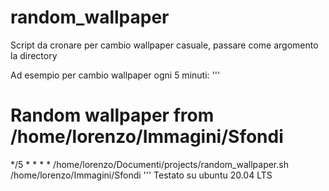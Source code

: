 # random_wallpaper
Script da cronare per cambio wallpaper casuale, passare come argomento la directory

Ad esempio per cambio wallpaper ogni 5 minuti:
'''
# Random wallpaper from /home/lorenzo/Immagini/Sfondi
*/5 * * * * /home/lorenzo/Documenti/projects/random_wallpaper.sh /home/lorenzo/Immagini/Sfondi
'''
Testato su ubuntu 20.04 LTS
